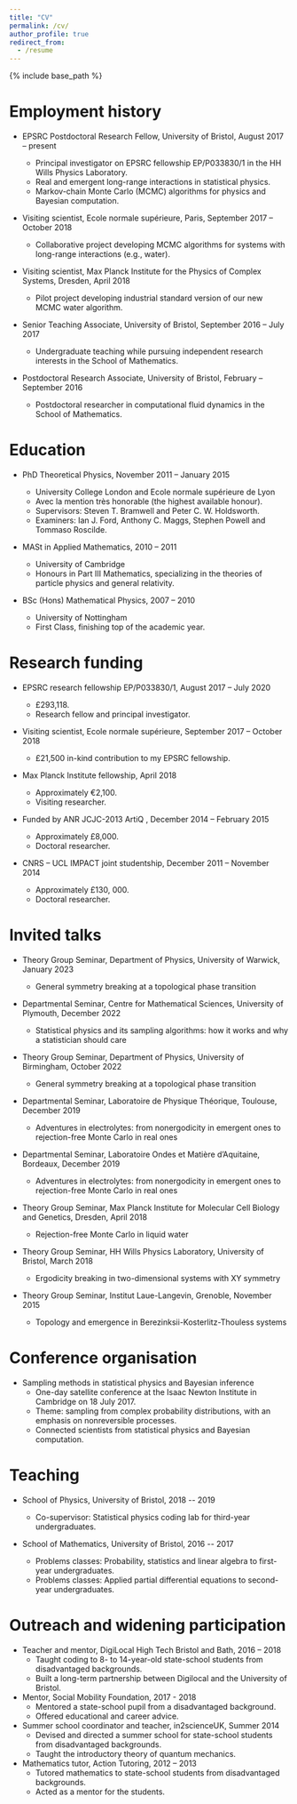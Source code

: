 ```yaml
---
title: "CV"
permalink: /cv/
author_profile: true
redirect_from:
  - /resume
---
```


{% include base_path %}

Employment history
======
* EPSRC Postdoctoral Research Fellow, University of Bristol, August 2017 – present
  * Principal investigator on EPSRC fellowship EP/P033830/1 in the HH Wills Physics Laboratory.
  * Real and emergent long-range interactions in statistical physics.
  * Markov-chain Monte Carlo (MCMC) algorithms for physics and Bayesian computation.

* Visiting scientist, Ecole normale supérieure, Paris, September 2017 – October 2018
  * Collaborative project developing MCMC algorithms for systems with long-range interactions (e.g., water).

* Visiting scientist, Max Planck Institute for the Physics of Complex Systems, Dresden, April 2018
  * Pilot project developing industrial standard version of our new MCMC water algorithm.

* Senior Teaching Associate, University of Bristol, September 2016 – July 2017
  * Undergraduate teaching while pursuing independent research interests in the School of Mathematics.

* Postdoctoral Research Associate, University of Bristol, February – September 2016
  * Postdoctoral researcher in computational fluid dynamics in the School of Mathematics.

Education
======
* PhD Theoretical Physics, November 2011 – January 2015
  * University College London and Ecole normale supérieure de Lyon
  * Avec la mention très honorable (the highest available honour).
  * Supervisors: Steven T. Bramwell and Peter C. W. Holdsworth.
  * Examiners: Ian J. Ford, Anthony C. Maggs, Stephen Powell and Tommaso Roscilde.

* MASt in Applied Mathematics, 2010 – 2011
  * University of Cambridge
  * Honours in Part III Mathematics, specializing in the theories of particle physics and general relativity.

* BSc (Hons) Mathematical Physics, 2007 – 2010
  * University of Nottingham
  * First Class, finishing top of the academic year.

<!---
Publications
======
* JeLLyFysh-Version1.0 -- a Python application for all-atom event-chain Monte Carlo
  * P. Höllmer, L. Qin, M. F. Faulkner, A. C. Maggs and W. Krauth
  * [Comput. Phys. Commun. 253, 10716 (2020)](https://doi.org/10.1016/j.cpc.2020.107168) ([arXiv:1907.12502](https://arxiv.org/abs/1907.12502))

* Kinetic-energy choice in hybrid/Hamiltonian Monte Carlo
  * S. Livingstone, M. F. Faulkner and G. O. Roberts
  * [Biometrika 106, 303 (2019)](https://doi.org/10.1093/biomet/asz013) ([arXiv:1706.02649](https://arxiv.org/abs/1706.02649))

* All-atom computations with irreversible Markov chains
  * M. F. Faulkner, L. Qin, A. C. Maggs and W. Krauth
  * [J. Chem. Phys. 149, 064113 (2018)](http://doi.org/10.1063/1.5036638) ([arXiv:1804.05795](https://arxiv.org/abs/1804.05795))

* An electric-field representation of the harmonic XY model
  * M. F. Faulkner, S. T. Bramwell and P. C. W. Holdsworth
  * [J. Phys.: Condens. Matter 29, 085402 (2017)](http://doi.org/10.1088/1361-648X/aa523f) ([arXiv:1610.06692](https://arxiv.org/abs/1610.06692))

* From quantum to thermal topological-sector fluctuations of strongly interacting bosons in a
ring lattice
  * T. Roscilde, M. F. Faulkner, S. T. Bramwell and P. C. W. Holdsworth
  * [New J. Phys. 18, 075003 (2016)](http://doi.org/10.1088/1367-2630/18/7/075003) ([arXiv:1602.06247](https://arxiv.org/abs/1602.06247))

* Phase order in superfluid helium films
  * S. T. Bramwell, M. F. Faulkner, P. C. W. Holdsworth and A. Taroni
  * [EPL (Europhys. Lett.) 112, 56003 (2015)](http://doi.org/10.1209/0295-5075/112/56003) ([arXiv:1508.07773](https://arxiv.org/abs/1508.07773))

* Topological-sector fluctuations and ergodicity breaking at the Berezinskii-Kosterlitz-Thouless
transition
  * M. F. Faulkner, S. T. Bramwell and P. C. W. Holdsworth
  * [Phys. Rev. B 91, 155412 (2015)](http://doi.org/10.1103/PhysRevB.91.155412) ([1502.00815](https://arxiv.org/abs/1502.00815))
-->

<!---
  <ul>{% for post in site.publications reversed %}
    {% include archive-single-cv.html %}
  {% endfor %}</ul>
-->
 
Research funding
======
* EPSRC research fellowship EP/P033830/1, August 2017 – July 2020
  * £293,118.
  * Research fellow and principal investigator.

* Visiting scientist, Ecole normale supérieure, September 2017 – October 2018
  * £21,500 in-kind contribution to my EPSRC fellowship.

* Max Planck Institute fellowship, April 2018
  * Approximately €2,100.
  * Visiting researcher.

* Funded by ANR JCJC-2013 ArtiQ , December 2014 – February 2015
  * Approximately £8,000.
  * Doctoral researcher.

* CNRS – UCL IMPACT joint studentship, December 2011 – November 2014
  * Approximately £130, 000.
  * Doctoral researcher.
  
Invited talks
======
* Theory Group Seminar, Department of Physics, University of Warwick, January 2023
  * General symmetry breaking at a topological phase transition
* Departmental Seminar, Centre for Mathematical Sciences, University of Plymouth, December 2022
  * Statistical physics and its sampling algorithms: how it works and why a statistician should care
* Theory Group Seminar, Department of Physics, University of Birmingham, October 2022
  * General symmetry breaking at a topological phase transition

* Departmental Seminar, Laboratoire de Physique Théorique, Toulouse, December 2019
  * Adventures in electrolytes: from nonergodicity in emergent ones to rejection-free Monte Carlo in real ones

* Departmental Seminar, Laboratoire Ondes et Matière d’Aquitaine, Bordeaux, December 2019
  * Adventures in electrolytes: from nonergodicity in emergent ones to rejection-free Monte Carlo in real ones

* Theory Group Seminar, Max Planck Institute for Molecular Cell Biology and Genetics, Dresden, April 2018
  * Rejection-free Monte Carlo in liquid water

* Theory Group Seminar, HH Wills Physics Laboratory, University of Bristol, March 2018
  * Ergodicity breaking in two-dimensional systems with XY symmetry

* Theory Group Seminar, Institut Laue-Langevin, Grenoble, November 2015
  * Topology and emergence in Berezinksii-Kosterlitz-Thouless systems

<!---
  <ul>{% for post in site.talks reversed %}
    {% include archive-single-talk-cv.html %}
  {% endfor %}</ul>
-->

Conference organisation
======
* Sampling methods in statistical physics and Bayesian inference
    * One-day satellite conference at the Isaac Newton Institute in Cambridge on 18 July 2017.
    * Theme: sampling from complex probability distributions, with an emphasis on nonreversible processes.
    * Connected scientists from statistical physics and Bayesian computation.

Teaching
======
* School of Physics, University of Bristol, 2018 -- 2019
  * Co-supervisor: Statistical physics coding lab for third-year undergraduates.

* School of Mathematics, University of Bristol, 2016 -- 2017
  * Problems classes: Probability, statistics and linear algebra to first-year undergraduates.
  * Problems classes: Applied partial differential equations to second-year undergraduates.

Outreach and widening participation
======
* Teacher and mentor, DigiLocal High Tech Bristol and Bath, 2016 – 2018
  * Taught coding to 8- to 14-year-old state-school students from disadvantaged backgrounds.
  * Built a long-term partnership between Digilocal and the University of Bristol.
* Mentor, Social Mobility Foundation, 2017 - 2018
  * Mentored a state-school pupil from a disadvantaged background.
  * Offered educational and career advice. 
* Summer school coordinator and teacher, in2scienceUK, Summer 2014
  * Devised and directed a summer school for state-school students from disadvantaged backgrounds.
  * Taught the introductory theory of quantum mechanics.
* Mathematics tutor, Action Tutoring, 2012 – 2013
  * Tutored mathematics to state-school students from disadvantaged backgrounds.
  * Acted as a mentor for the students.


<!---
  <ul>{% for post in site.teaching reversed %}
    {% include archive-single-cv.html %}
  {% endfor %}</ul>
-->
